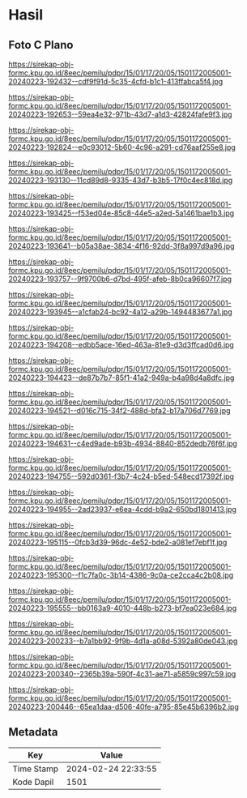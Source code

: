 # Hasil

## Foto C Plano

https://sirekap-obj-formc.kpu.go.id/8eec/pemilu/pdpr/15/01/17/20/05/1501172005001-20240223-192432--cdf9f91d-5c35-4cfd-b1c1-413ffabca5f4.jpg

https://sirekap-obj-formc.kpu.go.id/8eec/pemilu/pdpr/15/01/17/20/05/1501172005001-20240223-192653--59ea4e32-971b-43d7-a1d3-42824fafe9f3.jpg

https://sirekap-obj-formc.kpu.go.id/8eec/pemilu/pdpr/15/01/17/20/05/1501172005001-20240223-192824--e0c93012-5b60-4c96-a291-cd76aaf255e8.jpg

https://sirekap-obj-formc.kpu.go.id/8eec/pemilu/pdpr/15/01/17/20/05/1501172005001-20240223-193130--11cd89d8-9335-43d7-b3b5-17f0c4ec818d.jpg

https://sirekap-obj-formc.kpu.go.id/8eec/pemilu/pdpr/15/01/17/20/05/1501172005001-20240223-193425--f53ed04e-85c8-44e5-a2ed-5a1461bae1b3.jpg

https://sirekap-obj-formc.kpu.go.id/8eec/pemilu/pdpr/15/01/17/20/05/1501172005001-20240223-193641--b05a38ae-3834-4f16-92dd-3f8a997d9a96.jpg

https://sirekap-obj-formc.kpu.go.id/8eec/pemilu/pdpr/15/01/17/20/05/1501172005001-20240223-193757--9f9700b6-d7bd-495f-afeb-8b0ca96607f7.jpg

https://sirekap-obj-formc.kpu.go.id/8eec/pemilu/pdpr/15/01/17/20/05/1501172005001-20240223-193945--a1cfab24-bc92-4a12-a29b-1494483677a1.jpg

https://sirekap-obj-formc.kpu.go.id/8eec/pemilu/pdpr/15/01/17/20/05/1501172005001-20240223-194208--edbb5ace-16ed-463a-81e9-d3d3ffcad0d6.jpg

https://sirekap-obj-formc.kpu.go.id/8eec/pemilu/pdpr/15/01/17/20/05/1501172005001-20240223-194423--de87b7b7-85f1-41a2-949a-b4a98d4a8dfc.jpg

https://sirekap-obj-formc.kpu.go.id/8eec/pemilu/pdpr/15/01/17/20/05/1501172005001-20240223-194521--d016c715-34f2-488d-bfa2-b17a706d7769.jpg

https://sirekap-obj-formc.kpu.go.id/8eec/pemilu/pdpr/15/01/17/20/05/1501172005001-20240223-194631--c4ed9ade-b93b-4934-8840-852dedb76f6f.jpg

https://sirekap-obj-formc.kpu.go.id/8eec/pemilu/pdpr/15/01/17/20/05/1501172005001-20240223-194755--592d0361-f3b7-4c24-b5ed-548ecd17392f.jpg

https://sirekap-obj-formc.kpu.go.id/8eec/pemilu/pdpr/15/01/17/20/05/1501172005001-20240223-194955--2ad23937-e6ea-4cdd-b9a2-650bd1801413.jpg

https://sirekap-obj-formc.kpu.go.id/8eec/pemilu/pdpr/15/01/17/20/05/1501172005001-20240223-195115--0fcb3d39-96dc-4e52-bde2-a081ef7ebf1f.jpg

https://sirekap-obj-formc.kpu.go.id/8eec/pemilu/pdpr/15/01/17/20/05/1501172005001-20240223-195300--f1c7fa0c-3b14-4386-9c0a-ce2cca4c2b08.jpg

https://sirekap-obj-formc.kpu.go.id/8eec/pemilu/pdpr/15/01/17/20/05/1501172005001-20240223-195555--bb0163a9-4010-448b-b273-bf7ea023e684.jpg

https://sirekap-obj-formc.kpu.go.id/8eec/pemilu/pdpr/15/01/17/20/05/1501172005001-20240223-200233--b7a1bb92-9f9b-4d1a-a08d-5392a80de043.jpg

https://sirekap-obj-formc.kpu.go.id/8eec/pemilu/pdpr/15/01/17/20/05/1501172005001-20240223-200340--2365b39a-590f-4c31-ae71-a5859c997c59.jpg

https://sirekap-obj-formc.kpu.go.id/8eec/pemilu/pdpr/15/01/17/20/05/1501172005001-20240223-200446--65ea1daa-d506-40fe-a795-85e45b6396b2.jpg


## Metadata

| Key        | Value               |
| ---------- | ------------------- |
| Time Stamp | 2024-02-24 22:33:55 |
| Kode Dapil | 1501                |



